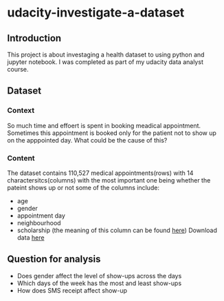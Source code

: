 # udacity-investigate-a-dataset

## Introduction
This project is about investaging a health dataset to using python and jupyter notebook. I was completed as part of my udacity data analyst course.

## Dataset
### Context
So much time and effoert is spent in booking meadical appointment. Sometimes this appointment is booked only for the patient not to show up 
on the apppointed day. What could be the cause of this?
### Content
The dataset contains 110,527 medical appointments(rows) with 14 charactersitcs(columns) with the most important one being whether the pateint shows up or not
some of the columns include:
- age
- gender
- appointment day
- neighbourhood
- scholarship (the meaning of this column can be found [here](https://en.wikipedia.org/wiki/Bolsa_Fam%C3%ADlia))
Download data [here](https://www.kaggle.com/datasets/joniarroba/noshowappointments)
## Question for analysis

- Does gender affect the level of show-ups across the days
- Which days of the week has the most and least show-ups
- How does SMS receipt affect show-up
